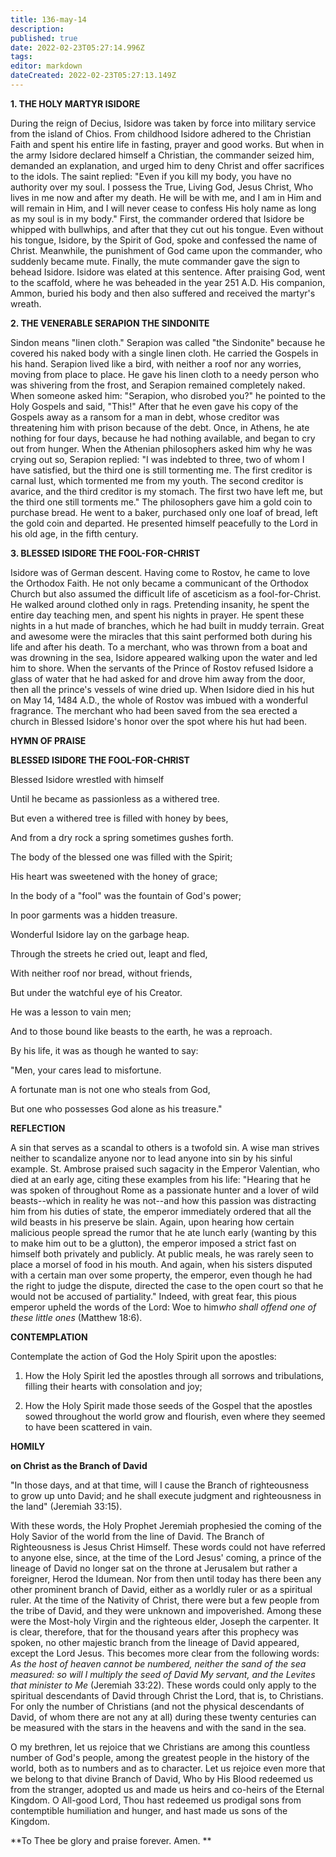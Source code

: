 ```yaml
---
title: 136-may-14
description: 
published: true
date: 2022-02-23T05:27:14.996Z
tags: 
editor: markdown
dateCreated: 2022-02-23T05:27:13.149Z
---
```



**1. THE HOLY MARTYR ISIDORE**

During the reign of Decius, Isidore was taken by force into military service from the island of Chios. From childhood Isidore adhered to the Christian Faith and spent his entire life in fasting, prayer and good works. But when in the army Isidore declared himself a Christian, the commander seized him, demanded an explanation, and urged him to deny Christ and offer sacrifices to the idols. The saint replied: "Even if you kill my body, you have no authority over my soul. I possess the True, Living God, Jesus Christ, Who lives in me now and after my death. He will be with me, and I am in Him and will remain in Him, and I will never cease to confess His holy name as long as my soul is in my body." First, the commander ordered that Isidore be whipped with bullwhips, and after that they cut out his tongue. Even without his tongue, Isidore, by the Spirit of God, spoke and confessed the name of Christ. Meanwhile, the punishment of God came upon the commander, who suddenly became mute. Finally, the mute commander gave the sign to behead Isidore. Isidore was elated at this sentence. After praising God, went to the scaffold, where he was beheaded in the year 251 A.D. His companion, Ammon, buried his body and then also suffered and received the martyr's wreath.

**2. THE VENERABLE SERAPION THE SINDONITE**

Sindon means "linen cloth." Serapion was called "the Sindonite" because he covered his naked body with a single linen cloth. He carried the Gospels in his hand. Serapion lived like a bird, with neither a roof nor any worries, moving from place to place. He gave his linen cloth to a needy person who was shivering from the frost, and Serapion remained completely naked. When someone asked him: "Serapion, who disrobed you?" he pointed to the Holy Gospels and said, "This!" After that he even gave his copy of the Gospels away as a ransom for a man in debt, whose creditor was threatening him with prison because of the debt. Once, in Athens, he ate nothing for four days, because he had nothing available, and began to cry out from hunger. When the Athenian philosophers asked him why he was crying out so, Serapion replied: "I was indebted to three, two of whom I have satisfied, but the third one is still tormenting me. The first creditor is carnal lust, which tormented me from my youth. The second creditor is avarice, and the third creditor is my stomach. The first two have left me, but the third one still torments me." The philosophers gave him a gold coin to purchase bread. He went to a baker, purchased only one loaf of bread, left the gold coin and departed. He presented himself peacefully to the Lord in his old age, in the fifth century.

**3. BLESSED ISIDORE THE FOOL-FOR-CHRIST**

Isidore was of German descent. Having come to Rostov, he came to love the Orthodox Faith. He not only became a communicant of the Orthodox Church but also assumed the difficult life of asceticism as a fool-for-Christ. He walked around clothed only in rags. Pretending insanity, he spent the entire day teaching men, and spent his nights in prayer. He spent these nights in a hut made of branches, which he had built in muddy terrain. Great and awesome were the miracles that this saint performed both during his life and after his death. To a merchant, who was thrown from a boat and was drowning in the sea, Isidore appeared walking upon the water and led him to shore. When the servants of the Prince of Rostov refused Isidore a glass of water that he had asked for and drove him away from the door, then all the prince's vessels of wine dried up. When Isidore died in his hut on May 14, 1484 A.D., the whole of Rostov was imbued with a wonderful fragrance. The merchant who had been saved from the sea erected a church in Blessed Isidore's honor over the spot where his hut had been.



**HYMN OF PRAISE**

**BLESSED ISIDORE THE FOOL-FOR-CHRIST**

Blessed Isidore wrestled with himself

Until he became as passionless as a withered tree.

But even a withered tree is filled with honey by bees,

And from a dry rock a spring sometimes gushes forth.

The body of the blessed one was filled with the Spirit;

His heart was sweetened with the honey of grace;

In the body of a "fool" was the fountain of God's power;

In poor garments was a hidden treasure.

Wonderful Isidore lay on the garbage heap.

Through the streets he cried out, leapt and fled,

With neither roof nor bread, without friends,

But under the watchful eye of his Creator.

He was a lesson to vain men;

And to those bound like beasts to the earth, he was a reproach.

By his life, it was as though he wanted to say:

"Men, your cares lead to misfortune.

A fortunate man is not one who steals from God,

But one who possesses God alone as his treasure."



**REFLECTION**

A sin that serves as a scandal to others is a twofold sin. A wise man strives neither to scandalize anyone nor to lead anyone into sin by his sinful example. St. Ambrose praised such sagacity in the Emperor Valentian, who died at an early age, citing these examples from his life: "Hearing that he was spoken of throughout Rome as a passionate hunter and a lover of wild beasts--which in reality he was not--and how this passion was distracting him from his duties of state, the emperor immediately ordered that all the wild beasts in his preserve be slain. Again, upon hearing how certain malicious people spread the rumor that he ate lunch early (wanting by this to make him out to be a glutton), the emperor imposed a strict fast on himself both privately and publicly. At public meals, he was rarely seen to place a morsel of food in his mouth. And again, when his sisters disputed with a certain man over some property, the emperor, even though he had the right to judge the dispute, directed the case to the open court so that he would not be accused of partiality." Indeed, with great fear, this pious emperor upheld the words of the Lord: Woe to him*who shall offend one of these little ones* (Matthew 18:6).

**CONTEMPLATION**

Contemplate the action of God the Holy Spirit upon the apostles:

1.  How the Holy Spirit led the apostles through all sorrows and tribulations, filling their hearts with consolation and joy;

1.  How the Holy Spirit made those seeds of the Gospel that the apostles sowed throughout the world grow and flourish, even where they seemed to have been scattered in vain.



**HOMILY**

**on Christ as the Branch of David**

"In those days, and at that time, will I cause the Branch of righteousness to grow up unto David; and he shall execute judgment and righteousness in the land" (Jeremiah 33:15).

With these words, the Holy Prophet Jeremiah prophesied the coming of the Holy Savior of the world from the line of David. The Branch of Righteousness is Jesus Christ Himself. These words could not have referred to anyone else, since, at the time of the Lord Jesus' coming, a prince of the lineage of David no longer sat on the throne at Jerusalem but rather a foreigner, Herod the Idumean. Nor from then until today has there been any other prominent branch of David, either as a worldly ruler or as a spiritual ruler. At the time of the Nativity of Christ, there were but a few people from the tribe of David, and they were unknown and impoverished. Among these were the Most-holy Virgin and the righteous elder, Joseph the carpenter. It is clear, therefore, that for the thousand years after this prophecy was spoken, no other majestic branch from the lineage of David appeared, except the Lord Jesus. This becomes more clear from the following words: *As the host of heaven cannot be numbered, neither the sand of the sea measured: so will I multiply the seed of David My servant, and the Levites that minister to Me* (Jeremiah 33:22). These words could only apply to the spiritual descendants of David through Christ the Lord, that is, to Christians. For only the number of Christians (and not the physical descendants of David, of whom there are not any at all) during these twenty centuries can be measured with the stars in the heavens and with the sand in the sea.

O my brethren, let us rejoice that we Christians are among this countless number of God's people, among the greatest people in the history of the world, both as to numbers and as to character. Let us rejoice even more that we belong to that divine Branch of David, Who by His Blood redeemed us from the stranger, adopted us and made us heirs and co-heirs of the Eternal Kingdom. O All-good Lord, Thou hast redeemed us prodigal sons from contemptible humiliation and hunger, and hast made us sons of the Kingdom.

**To Thee be glory and praise forever. Amen.
**
